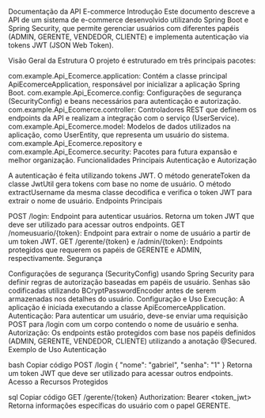 Documentação da API E-commerce
Introdução
Este documento descreve a API de um sistema de e-commerce desenvolvido utilizando Spring Boot e Spring Security, que permite gerenciar usuários com diferentes papéis (ADMIN, GERENTE, VENDEDOR, CLIENTE) e implementa autenticação via tokens JWT (JSON Web Token).

Visão Geral da Estrutura
O projeto é estruturado em três principais pacotes:

com.example.Api_Ecomerce.application: Contém a classe principal ApiEcomerceApplication, responsável por inicializar a aplicação Spring Boot.
com.example.Api_Ecomerce.config: Configurações de segurança (SecurityConfig) e beans necessários para autenticação e autorização.
com.example.Api_Ecomerce.controller: Controladores REST que definem os endpoints da API e realizam a integração com o serviço (UserService).
com.example.Api_Ecomerce.model: Modelos de dados utilizados na aplicação, como UserEntity, que representa um usuário do sistema.
com.example.Api_Ecomerce.repository e com.example.Api_Ecomerce.security: Pacotes para futura expansão e melhor organização.
Funcionalidades Principais
Autenticação e Autorização

A autenticação é feita utilizando tokens JWT. O método generateToken da classe JwtUtil gera tokens com base no nome de usuário.
O método extractUsername da mesma classe decodifica e verifica o token JWT para extrair o nome de usuário.
Endpoints Principais

POST /login: Endpoint para autenticar usuários. Retorna um token JWT que deve ser utilizado para acessar outros endpoints.
GET /nomeusuario/{token}: Endpoint para extrair o nome de usuário a partir de um token JWT.
GET /gerente/{token} e /admin/{token}: Endpoints protegidos que requerem os papéis de GERENTE e ADMIN, respectivamente.
Segurança

Configurações de segurança (SecurityConfig) usando Spring Security para definir regras de autorização baseadas em papéis de usuário.
Senhas são codificadas utilizando BCryptPasswordEncoder antes de serem armazenadas nos detalhes do usuário.
Configuração e Uso
Execução: A aplicação é iniciada executando a classe ApiEcomerceApplication.
Autenticação: Para autenticar um usuário, deve-se enviar uma requisição POST para /login com um corpo contendo o nome de usuário e senha.
Autorização: Os endpoints estão protegidos com base nos papéis definidos (ADMIN, GERENTE, VENDEDOR, CLIENTE) utilizando a anotação @Secured.
Exemplo de Uso
Autenticação

bash
Copiar código
POST /login
{
    "nome": "gabriel",
    "senha": "1"
}
Retorna um token JWT que deve ser utilizado para acessar outros endpoints.
Acesso a Recursos Protegidos

sql
Copiar código
GET /gerente/{token}
Authorization: Bearer <token_jwt>
Retorna informações específicas do usuário com o papel GERENTE.
